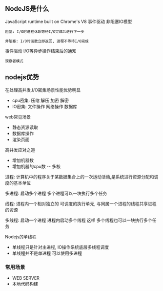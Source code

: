 ## NodeJS是什么

JavaScript runtime built on Chrome's V8 事件驱动 非阻塞IO模型

```
阻塞: I/O时进程休眠等待I/O完成后进行下一步

非阻塞: I/O时函数立即返回, 进程不等待I/O完成
```

事件驱动 I/O等异步操作结束后的通知

```
观察者模式
```

## nodejs优势

在处理高并发.I/O密集场景性能优势明显

* cpu密集: 压缩 解压 加密 解密 
* IO密集: 文件操作 网络操作 数据库

web常见场景 

* 静态资源读取 
* 数据库操作 
* 渲染页面

高并发应对之道

* 增加机器数 
* 增加机器的cpu数 -- 多核



进程: 计算机中的程序关于某数据集合上的一次运动活动,是系统进行资源分配和调度的基本单位

多进程: 启动多个进程 多个进程可以一块执行多个任务

线程: 进程内一个相对独立的 可调度的执行单元, 与同属一个进程的线程共享进程的资源

多线程: 启动一个进程 进程内启动多个线程 这样 多个线程也可以一块执行多个任务



Nodejs的单线程 

* 单线程只是针对主进程, IO操作系统底层多线程调度
* 单线程并不是单进程 可以使用多进程

### 常用场景 

* WEB SERVER 
* 本地代码构建



